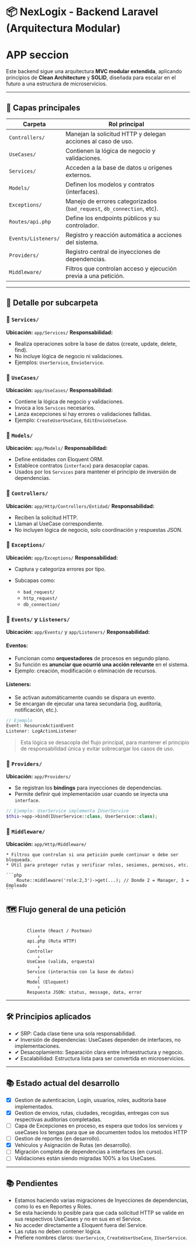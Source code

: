 # 📦 NexLogix - Backend Laravel (Arquitectura Modular)

# APP seccion 
Este backend sigue una arquitectura **MVC modular extendida**, aplicando principios de **Clean Architecture** y **SOLID**, diseñada para escalar en el futuro a una estructura de microservicios.

---

## 🧱 Capas principales

| Carpeta             | Rol principal                                                          |
| ------------------- | ---------------------------------------------------------------------- |
| `Controllers/`      | Manejan la solicitud HTTP y delegan acciones al caso de uso.           |
| `UseCases/`         | Contienen la lógica de negocio y validaciones.                         |
| `Services/`         | Acceden a la base de datos u orígenes externos.                        |
| `Models/`           | Definen los modelos y contratos (interfaces).                          |
| `Exceptions/`       | Manejo de errores categorizados (`bad_request`, `db_connection`, etc). |
| `Routes/api.php`    | Define los endpoints públicos y su controlador.                        |
| `Events/Listeners/` | Registro y reacción automática a acciones del sistema.                 |
| `Providers/`        | Registro central de inyecciones de dependencias.                       |
| `Middleware/`       | Filtros que controlan acceso y ejecución previa a una petición.        |

---

## 📂 Detalle por subcarpeta

### 🔸 `Services/`

**Ubicación:** `app/Services/`
**Responsabilidad:**

* Realiza operaciones sobre la base de datos (create, update, delete, find).
* No incluye lógica de negocio ni validaciones.
* Ejemplos: `UserService`, `EnvioService`.

### 🔸 `UseCases/`

**Ubicación:** `app/UseCases/`
**Responsabilidad:**

* Contiene la lógica de negocio y validaciones.
* Invoca a los `Services` necesarios.
* Lanza excepciones si hay errores o validaciones fallidas.
* Ejemplo: `CreateUserUseCase`, `EditEnvioUseCase`.

### 🔸 `Models/`

**Ubicación:** `app/Models/`
**Responsabilidad:**

* Define entidades con Eloquent ORM.
* Establece contratos (`interface`) para desacoplar capas.
* Usados por los `Services` para mantener el principio de inversión de dependencias.

### 🔸 `Controllers/`

**Ubicación:** `app/Http/Controllers/Entidad/`
**Responsabilidad:**

* Reciben la solicitud HTTP.
* Llaman al UseCase correspondiente.
* No incluyen lógica de negocio, solo coordinación y respuestas JSON.

### 🔸 `Exceptions/`

**Ubicación:** `app/Exceptions/`
**Responsabilidad:**

* Captura y categoriza errores por tipo.
* Subcapas como:

  * `bad_request/`
  * `http_request/`
  * `db_connection/`

### 🔸 `Events/` y `Listeners/`

**Ubicación:** `app/Events/` y `app/Listeners/`
**Responsabilidad:**

#### Eventos:

* Funcionan como **orquestadores** de procesos en segundo plano.
* Su función es **anunciar que ocurrió una acción relevante** en el sistema.
* Ejemplo: creación, modificación o eliminación de recursos.

#### Listeners:

* Se activan automáticamente cuando se dispara un evento.
* Se encargan de ejecutar una tarea secundaria (log, auditoría, notificación, etc.).

```php
// Ejemplo
Event: ResourceActionEvent
Listener: LogActionListener
```

> Esta lógica se desacopla del flujo principal, para mantener el principio de responsabilidad única y evitar sobrecargar los casos de uso.

### 🔸 `Providers/`

**Ubicación:** `app/Providers/`

* Se registran los **bindings** para inyecciones de dependencias.
* Permite definir qué implementación usar cuando se inyecta una `interface`.

```php
// Ejemplo: UserService implementa IUserService
$this->app->bind(IUserService::class, UserService::class);
```

### 🔸 `Middleware/`

**Ubicación:** `app/Http/Middleware/`

    * Filtros que controlan si una petición puede continuar o debe ser bloqueada.
    * Útil para proteger rutas y verificar roles, sesiones, permisos, etc.

    ```php
        Route::middleware('role:2,3')->get(...); // Donde 2 = Manager, 3 = Empleado
    ```
    

## 🗺️ Flujo general de una petición

```text

        Cliente (React / Postman)
            ↓
        api.php (Ruta HTTP)
            ↓
        Controller
            ↓
        UseCase (valida, orquesta)
            ↓
        Service (interactúa con la base de datos)
            ↓
        Model (Eloquent)
            ↑
        Respuesta JSON: status, message, data, error

```

---

## 🛠️ Principios aplicados

* ✔ SRP: Cada clase tiene una sola responsabilidad.
* ✔ Inversión de dependencias: UseCases dependen de interfaces, no implementaciones.
* ✔ Desacoplamiento: Separación clara entre infraestructura y negocio.
* ✔ Escalabilidad: Estructura lista para ser convertida en microservicios.

---

## 📚 Estado actual del desarrollo

* [x] Gestion de autenticacion, Login, usuarios, roles, auditoría base implementados.
* [x] Gestion de envios, rutas, ciudades, recogidas, entregas con sus respectivas auditorias completadas.
* [ ] Capa de Excepciones en proceso, es espera que todos los services y useCases los tengas para que se documenten todos los metodos HTTP
* [ ] Gestion de reportes (en desarrollo).
* [x] Vehículos y Asignación de Rutas (en desarrollo).
* [ ] Migración completa de dependencias a interfaces (en curso).
* [ ] Validaciones están siendo migradas 100% a los UseCases.

---

## 📚 Pendientes


- Estamos haciendo varias migraciones de Inyecciones de dependencias, como lo es en Reportes y Roles. 
- Se esta haciendo lo posible para que cada solicitud HTTP se valide en sus respectivos UseCases y no en sus en el Service.
- No acceder directamente a Eloquent fuera del Service.
- Las rutas no deben contener lógica.
- Prefiere nombres claros: `UserService`, `CreateUserUseCase`, `IUserService`.

